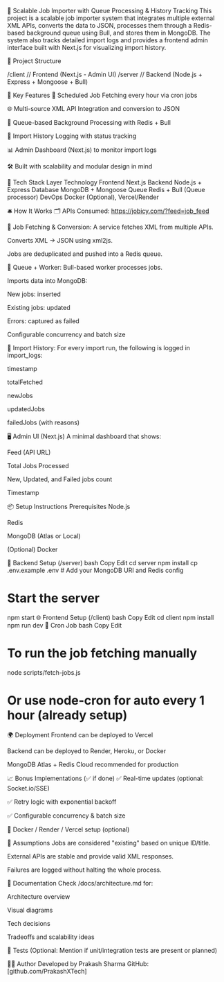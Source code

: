 🚀 Scalable Job Importer with Queue Processing & History Tracking
This project is a scalable job importer system that integrates multiple external XML APIs, converts the data to JSON, processes them through a Redis-based background queue using Bull, and stores them in MongoDB. The system also tracks detailed import logs and provides a frontend admin interface built with Next.js for visualizing import history.

📁 Project Structure

/client       // Frontend (Next.js - Admin UI)
/server       // Backend (Node.js + Express + Mongoose + Bull)

🧠 Key Features
🔁 Scheduled Job Fetching every hour via cron jobs

🌐 Multi-source XML API Integration and conversion to JSON

🧵 Queue-based Background Processing with Redis + Bull

💾 Import History Logging with status tracking

📊 Admin Dashboard (Next.js) to monitor import logs

🛠️ Built with scalability and modular design in mind

🔧 Tech Stack
Layer	Technology
Frontend	Next.js
Backend	Node.js + Express
Database	MongoDB + Mongoose
Queue	Redis + Bull (Queue processor)
DevOps	Docker (Optional), Vercel/Render

🛎️ How It Works
🗂️ APIs Consumed:
https://jobicy.com/?feed=job_feed

🔄 Job Fetching & Conversion:
A service fetches XML from multiple APIs.

Converts XML → JSON using xml2js.

Jobs are deduplicated and pushed into a Redis queue.

🚚 Queue + Worker:
Bull-based worker processes jobs.

Imports data into MongoDB:

New jobs: inserted

Existing jobs: updated

Errors: captured as failed

Configurable concurrency and batch size

🧾 Import History:
For every import run, the following is logged in import_logs:

timestamp

totalFetched

newJobs

updatedJobs

failedJobs (with reasons)

🖥️ Admin UI (Next.js)
A minimal dashboard that shows:

Feed (API URL)

Total Jobs Processed

New, Updated, and Failed jobs count

Timestamp

📦 Setup Instructions
Prerequisites
Node.js

Redis

MongoDB (Atlas or Local)

(Optional) Docker

🔧 Backend Setup (/server)
bash
Copy
Edit
cd server
npm install
cp .env.example .env  # Add your MongoDB URI and Redis config

# Start the server
npm start
🌐 Frontend Setup (/client)
bash
Copy
Edit
cd client
npm install
npm run dev
🔁 Cron Job
bash
Copy
Edit
# To run the job fetching manually
node scripts/fetch-jobs.js

# Or use node-cron for auto every 1 hour (already setup)
🌍 Deployment
Frontend can be deployed to Vercel

Backend can be deployed to Render, Heroku, or Docker

MongoDB Atlas + Redis Cloud recommended for production

📈 Bonus Implementations (✅ if done)
✅ Real-time updates (optional: Socket.io/SSE)

✅ Retry logic with exponential backoff

✅ Configurable concurrency & batch size

🚀 Docker / Render / Vercel setup (optional)

📝 Assumptions
Jobs are considered "existing" based on unique ID/title.

External APIs are stable and provide valid XML responses.

Failures are logged without halting the whole process.

📄 Documentation
Check /docs/architecture.md for:

Architecture overview

Visual diagrams

Tech decisions

Tradeoffs and scalability ideas

🧪 Tests
(Optional: Mention if unit/integration tests are present or planned)

👨‍💻 Author
Developed by Prakash Sharma
GitHub: [github.com/PrakashXTech]

